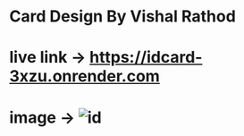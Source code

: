 # Card Design By Vishal Rathod

# live link -> https://idcard-3xzu.onrender.com

# image -> ![id](https://github.com/user-attachments/assets/0d807b1d-7c8a-422d-a3cb-2e3964fbe0bb)
 
